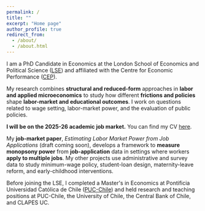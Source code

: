 ```yaml
---
permalink: /
title: ""
excerpt: "Home page"
author_profile: true
redirect_from: 
  - /about/
  - /about.html
---
```


I am a PhD Candidate in Economics at the London School of Economics and Political Science ([LSE](https://www.lse.ac.uk/economics)) and affiliated with the Centre for Economic Performance ([CEP](https://cep.lse.ac.uk)).

My research combines **structural and reduced-form** approaches in **labor and applied microeconomics** to study how different **frictions and policies** shape **labor-market and educational outcomes**. I work on questions related to wage setting, labor-market power, and the evaluation of public policies. 

**I will be on the 2025-26 academic job market.** You can find my CV [here](https://palbagli.github.io/files/CV/Pinjas_Albagli_CV.pdf).

My **job-market paper**, *Estimating Labor Market Power from Job Applications* (draft coming soon), develops a framework to **measure monopsony power** from **job-application** data in settings where workers **apply to multiple jobs**. My other projects use administrative and survey data to study minimum-wage policy, student-loan design, maternity-leave reform, and early-childhood interventions.

Before joining the LSE, I completed a Master's in Economics at Pontificia Universidad Católica de Chile ([PUC-Chile](https://economia.uc.cl)) and held research and teaching positions at PUC-Chile, the University of Chile, the Central Bank of Chile, and CLAPES UC.